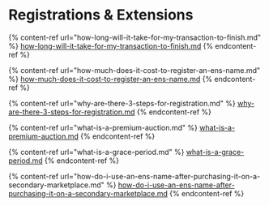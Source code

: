 # Registrations & Extensions

{% content-ref url="how-long-will-it-take-for-my-transaction-to-finish.md" %}
[how-long-will-it-take-for-my-transaction-to-finish.md](how-long-will-it-take-for-my-transaction-to-finish.md)
{% endcontent-ref %}

{% content-ref url="how-much-does-it-cost-to-register-an-ens-name.md" %}
[how-much-does-it-cost-to-register-an-ens-name.md](how-much-does-it-cost-to-register-an-ens-name.md)
{% endcontent-ref %}

{% content-ref url="why-are-there-3-steps-for-registration.md" %}
[why-are-there-3-steps-for-registration.md](why-are-there-3-steps-for-registration.md)
{% endcontent-ref %}

{% content-ref url="what-is-a-premium-auction.md" %}
[what-is-a-premium-auction.md](what-is-a-premium-auction.md)
{% endcontent-ref %}

{% content-ref url="what-is-a-grace-period.md" %}
[what-is-a-grace-period.md](what-is-a-grace-period.md)
{% endcontent-ref %}

{% content-ref url="how-do-i-use-an-ens-name-after-purchasing-it-on-a-secondary-marketplace.md" %}
[how-do-i-use-an-ens-name-after-purchasing-it-on-a-secondary-marketplace.md](how-do-i-use-an-ens-name-after-purchasing-it-on-a-secondary-marketplace.md)
{% endcontent-ref %}

